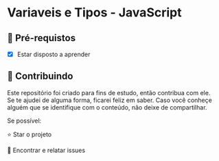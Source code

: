 <h1>Variaveis e Tipos - JavaScript</h1>


<h2>
🛑 Pré-requistos
</h2>

- [x] Estar disposto a aprender


<h2> 🤝 Contribuindo </h2>

Este repositório foi criado para fins de estudo, então contribua com ele.<br>
Se te ajudei de alguma forma, ficarei feliz em saber. Caso você conheçe alguém que se identifique com o conteúdo, não deixe de compartilhar.

Se possível:

⭐️  Star o projeto

🐛 Encontrar e relatar issues
